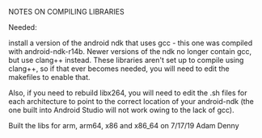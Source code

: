 NOTES ON COMPILING LIBRARIES

Needed:

install a version of the android ndk that uses gcc - this one was compiled with android-ndk-r14b. 
Newer versions of the ndk no longer contain gcc, but use clang++ instead. These libraries aren't set up to compile using clang++,
so if that ever becomes needed, you will need to edit the makefiles to enable that.

Also, if you need to rebuild libx264, you will need to edit the .sh files for each architecture to point to the correct location
of your android-ndk (the one built into Android Studio will not work owing to the lack of gcc).

Built the libs for arm, arm64, x86 and x86_64 on 7/17/19 Adam Denny
